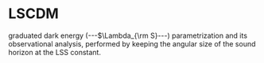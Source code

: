 # LSCDM

graduated dark energy (---$\Lambda_{\rm S}---) parametrization and its observational analysis, performed by keeping the angular size of the sound horizon at the LSS constant.